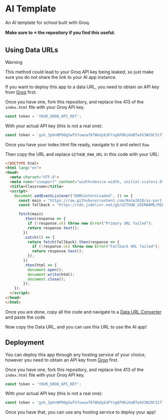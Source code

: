 # AI Template
An AI template for school built with Groq.

**Make sure to ⭐️ the repository if you find this useful.**

## Using Data URLs

> [!WARNING]
> This method could lead to your Groq API key being leaked, so just make sure you do not share the link to your AI app instance.

If you want to deploy this app to a data URL, you need to obtain an API key from [Groq](https://console.groq.com/login) first.

Once you have one, fork this repository, and replace line 413 of the `index.html` file with your Groq API key.

```javascript
const token = 'YOUR_GROQ_API_KEY';
```

With your actual API key (this is not a real one):

```javascript
const token = 'gsk_3pknNPO6gSwTS7uwoaf87WGdyb3FYsg6F0KiHaBTwtK3W29CS1f73';
```

Once you have your index.html file ready, navigate to it and select `Raw`

Then copy the URL and replace `GITHUB_RAW_URL` in this code with your URL:

```html
<!DOCTYPE html>
<html lang="en">
<head>
  <meta charset="UTF-8">
  <meta name="viewport" content="width=device-width, initial-scale=1.0">
  <title>Classroom</title>
  <script>
    document.addEventListener("DOMContentLoaded", () => {
      const main = "https://raw.githubusercontent.com/Nate2018/ai-part-2-test/refs/heads/main/index.html";
      const fallback = "https://cdn.jsdelivr.net/gh/GITHUB_USERNAME/REPO_NAME";

      fetch(main)
        .then(response => {
          if (!response.ok) throw new Error("Primary URL failed");
          return response.text();
        })
        .catch(() => {
          return fetch(fallback).then(response => {
            if (!response.ok) throw new Error("Fallback URL failed");
            return response.text();
          });
        })
        .then(html => {
          document.open();
          document.write(html);
          document.close();
        });
    });
  </script>
</head>
</html>
```

Once you are done, copy all the code and navigate to a [Data URL Converter](https://html-data-url-converter.vercel.app/) and paste the code

Now copy the Data URL, and you can use this URL to use the AI app!

## Deployment

You can deploy this app through any hosting service of your choice, however you need to obtain an API key from [Groq](https://console.groq.com/login) first.

Once you have one, fork this repository, and replace line 413 of the `index.html` file with your Groq API key.

```javascript
const token = 'YOUR_GROQ_API_KEY';
```

With your actual API key (this is not a real one):

```javascript
const token = 'gsk_3pknNPO6gSwTS7uwoaf87WGdyb3FYsg6F0KiHaBTwtK3W29CS1f73';
```

Once you have that, you can use any hosting service to deploy your app!

